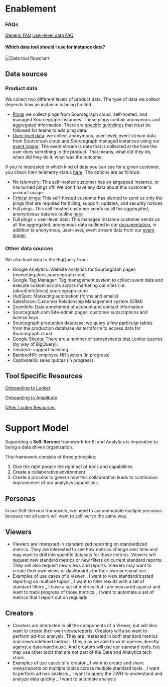 # **Enablement**

### FAQs

[General FAQ](faq.md)
[User-level data FAQ](https://docs.google.com/document/d/1vXHoMBnvI_SlOjft4Q1Zhb5ZoScS1IjZ4V1LSKgVxv8/edit#heading=h.5cvokp6lk0w3)

#### Which data tool should I use for instance data?

![Data tool flowchart](https://storage.googleapis.com/sourcegraph-assets/handbook/BizOps/data_workflow.png)

## Data sources

### Product data

We collect two different levels of product data. The type of data we collect depends how an instance is being hosted.

- [Pings](https://docs.sourcegraph.com/admin/pings) we collect pings from Sourcegraph cloud, self-hosted, and managed Sourcegraph instances. These pings contain anonymous and aggregated information. There are [specific guidelines](https://docs.sourcegraph.com/dev/background-information/adding_ping_data) that must be followed for teams to add ping data.
- [User-level data](https://docs.google.com/document/d/1vXHoMBnvI_SlOjft4Q1Zhb5ZoScS1IjZ4V1LSKgVxv8/edit#heading=h.5cvokp6lk0w3): we collect anonymous, user-level, event stream data from Sourceraph cloud and Sourcegraph managed instances using our [event logger](https://sourcegraph.com/github.com/sourcegraph/sourcegraph/-/blob/client/web/src/tracking/eventLogger.ts). The event stream is data that is collected at the time the user does something in the product. That means, what did they do, when did they do it, what was the outcome.

If you're interested in which kind of data you can see for a given customer, you check their telemetry status [here](https://sourcegraph.looker.com/looks/1366). The options are as follows:

- No telemetry: This self-hosted customer has an airgapped instance, or has turned pings off. We don't have any data about this customer's product usage
- [Critical pings: ](https://docs.sourcegraph.com/admin/pings#critical-telemetry)This self-hosted customer has elected to send us only the pings that are required for billing, support, updates, and security notices
- Full pings: This self-hosted customer sends us all the aggregated, anonymoous data we outline [here](https://docs.sourcegraph.com/admin/pings#other-telemetry)
- Full pings + user-level data: This managed instance customer sends us all the aggregated, anonymous data outlined in our [documentation](https://docs.sourcegraph.com/admin/pings#other-telemetry), in addition to anonymous, user-level, event stream data from our [event logger](https://sourcegraph.com/github.com/sourcegraph/sourcegraph/-/blob/client/web/src/tracking/eventLogger.ts)

### Other data sources

We also load data to the BigQuery from:

- Google Analytics: Website analytics for Sourcegraph pages (marketing,docs,sourcegraph.com)
- Google Tag Manager: Tag management system to collect event data and execute custom scripts across marketing our sites (i.e. (about|info|docs).sourcegraph.com)
- HubSpot: Marketing automation (forms and emails)
- Salesforce: Customer Relationship Management system (CRM)
- ZoomInfo: Data enrichment of account and contact information
- Sourcegraph.com Site-admin pages: customer subscriptions and license keys
- Sourcegraph production database: we query a few particular tables from the production database via terraform to access data for Sourcegraph cloud.
- Google Sheets: There are a [number of spreadsheets](https://drive.google.com/drive/folders/1LIfVyhjhh_mpc0SNOFvpNfN2h4CmGQmI) that Looker queries (by way of BigQuery).
- Zendesk: support ticketing
- BambooHR: employee HR system (in progress)
- CaptivateIQ: sales quotas (in progress)

## **Tool Specific Resources**

[Onboarding to Looker](https://sourcegraph.looker.com/projects/sourcegraph_events/documents/1_home.md)

[Onboarding to Amplitude](amplitude.md)

[Other Looker Resources](looker.md)

# **Support Model**

Supporting a **Self-Service** framework for BI and Analytics is imperative to being a data driven organization.

This framework consists of three principles:

1. Give the right people the right set of tools and capabilities
2. Create a collaborative environment
3. Create a process to govern how this collaboration leads to continuous improvement of our analytics capabilities

## **Personas**

In our Self-Service framework, we need to accommodate multiple personas because not all users will want to self-serve the same way.

## **Viewers**

- Viewers are interested in standardized reporting on standardized metrics. They are interested to see how metrics change over time and may want to drill into specific datasets for those metrics. Viewers will request new standard metrics or new filters on current standard reports. They will also request new views and reports. Viewers may want to create their own views or dashboards for their own personal use.
- Examples of use cases of a viewer
  _ I want to view standard/trusted reporting on multiple topics
  _ I want to filter results with a set of standard filters
  _ I have a set of metrics that I am measured against and want to track progress of those metrics
  _ I want to automate a set of metrics that I report out on regularly

## **Creators**

- Creators are interested in all the components of a Viewer, but will also want to create their own views/reports. Creators will also want to perform ad-hoc analysis. They are interested in both standard metrics and new/undefined metrics. They may be able to write queries directly against a data warehouse. And creators will use our standard tools, but may use other tools that are not part of the Data and Analytics tech stack.
- Examples of use cases of a creator
  _ I want to create and share views/reports on multiple topics across multiple standard tools
  _ I want to perform ad hoc analysis
  _ I want to query the DWH to understand and analyze data quickly
  _ I want to automate analysis
